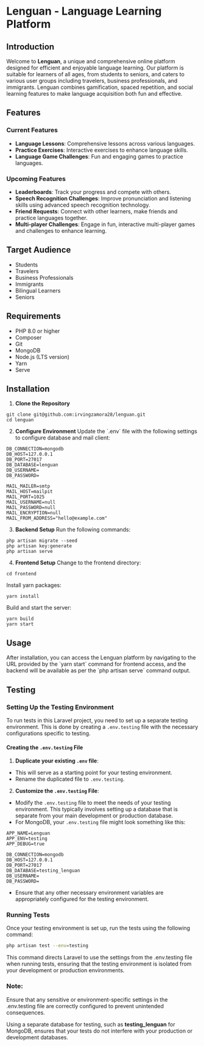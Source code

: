 # Lenguan - Language Learning Platform

## Introduction

Welcome to **Lenguan**, a unique and comprehensive online platform designed for efficient and enjoyable language learning. Our platform is suitable for learners of all ages, from students to seniors, and caters to various user groups including travelers, business professionals, and immigrants. Lenguan combines gamification, spaced repetition, and social learning features to make language acquisition both fun and effective.

## Features

### Current Features

-   **Language Lessons**: Comprehensive lessons across various languages.
-   **Practice Exercises**: Interactive exercises to enhance language skills.
-   **Language Game Challenges**: Fun and engaging games to practice languages.

### Upcoming Features

-   **Leaderboards**: Track your progress and compete with others.
-   **Speech Recognition Challenges**: Improve pronunciation and listening skills using advanced speech recognition technology.
-   **Friend Requests**: Connect with other learners, make friends and practice languages together.
-   **Multi-player Challenges**: Engage in fun, interactive multi-player games and challenges to enhance learning.

## Target Audience

-   Students
-   Travelers
-   Business Professionals
-   Immigrants
-   Bilingual Learners
-   Seniors

## Requirements

-   PHP 8.0 or higher
-   Composer
-   Git
-   MongoDB
-   Node.js (LTS version)
-   Yarn
-   Serve

## Installation

1. **Clone the Repository**

```
git clone git@github.com:irvingzamora28/lenguan.git
cd lenguan
```

2. **Configure Environment**
   Update the \`.env\` file with the following settings to configure database and mail client:

```
DB_CONNECTION=mongodb
DB_HOST=127.0.0.1
DB_PORT=27017
DB_DATABASE=lenguan
DB_USERNAME=
DB_PASSWORD=

MAIL_MAILER=smtp
MAIL_HOST=mailpit
MAIL_PORT=1025
MAIL_USERNAME=null
MAIL_PASSWORD=null
MAIL_ENCRYPTION=null
MAIL_FROM_ADDRESS="hello@example.com"
```

3. **Backend Setup**
   Run the following commands:

```
php artisan migrate --seed
php artisan key:generate
php artisan serve
```

4. **Frontend Setup**
   Change to the frontend directory:

```
cd frontend
```

Install yarn packages:

```
yarn install
```

Build and start the server:

```
yarn build
yarn start
```

## Usage

After installation, you can access the Lenguan platform by navigating to the URL provided by the \`yarn start\` command for frontend access, and the backend will be available as per the \`php artisan serve\` command output.

## Testing

### Setting Up the Testing Environment

To run tests in this Laravel project, you need to set up a separate testing environment. This is done by creating a `.env.testing` file with the necessary configurations specific to testing.

#### Creating the `.env.testing` File

1. **Duplicate your existing `.env` file**:

-   This will serve as a starting point for your testing environment.
-   Rename the duplicated file to `.env.testing`.

2. **Customize the `.env.testing` File**:

-   Modify the `.env.testing` file to meet the needs of your testing environment. This typically involves setting up a database that is separate from your main development or production database.
-   For MongoDB, your `.env.testing` file might look something like this:

```
APP_NAME=Lenguan
APP_ENV=testing
APP_DEBUG=true

DB_CONNECTION=mongodb
DB_HOST=127.0.0.1
DB_PORT=27017
DB_DATABASE=testing_lenguan
DB_USERNAME=
DB_PASSWORD=
```

-   Ensure that any other necessary environment variables are appropriately configured for the testing environment.

### Running Tests

Once your testing environment is set up, run the tests using the following command:

```sh
php artisan test --env=testing
```

This command directs Laravel to use the settings from the .env.testing file when running tests, ensuring that the testing environment is isolated from your development or production environments.

### Note:

Ensure that any sensitive or environment-specific settings in the .env.testing file are correctly configured to prevent unintended consequences.

Using a separate database for testing, such as **testing_lenguan** for MongoDB, ensures that your tests do not interfere with your production or development databases.
